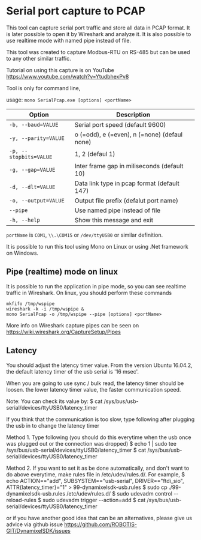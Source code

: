 Serial port capture to PCAP
===========

This tool can capture serial port traffic and store all data in PCAP format. It is later possible to open it by Wireshark and analyze it. It is also possible to use realtime mode with named pipe instead of file.

This tool was created to capture Modbus-RTU on RS-485 but can be used to any other similar traffic.

Tutorial on using this capture is on YouTube https://www.youtube.com/watch?v=YtudbhexPv8

Tool is only for command line,

usage: `mono SerialPcap.exe [options] <portName>`

Option | Description
------ | -----------
`-b, --baud=VALUE` | Serial port speed (default 9600)
`-y, --parity=VALUE` | o (=odd), e (=even), n (=none) (defaul none)
`-p, --stopbits=VALUE` | 1, 2 (defaul 1)
`-g, --gap=VALUE` | Inter frame gap in miliseconds (default 10)
`-d, --dlt=VALUE` | Data link type in pcap format (default 147)
`-o, --output=VALUE` | Output file prefix (defalut port name)
`--pipe` | Use named pipe instead of file
`-h, --help` | Show this message and exit

`portName` is `COM1`, `\\.\COM15` or `/dev/ttyUSB0` or similar definition.


It is possible to run this tool using Mono on Linux or using .Net framework on Windows.


Pipe (realtime) mode on linux
-----------
It is possible to run the application in pipe mode, so you can see realtime traffic in Wireshark. On linux, you should perform these commands

    mkfifo /tmp/wspipe
    wireshark -k -i /tmp/wspipe &
    mono SerialPcap -o /tmp/wspipe --pipe [options] <portName>

More info on Wireshark capture pipes can be seen on https://wiki.wireshark.org/CaptureSetup/Pipes


Latency
--------

You should adjust the latency timer value. From the version Ubuntu 16.04.2, the default latency timer of the usb serial is '16 msec'.

When you are going to use sync / bulk read, the latency timer should be loosen.
the lower latency timer value, the faster communication speed.
 
Note:
You can check its value by:
 $ cat /sys/bus/usb-serial/devices/ttyUSB0/latency_timer

If you think that the communication is too slow, type following after plugging the usb in to change the latency timer

Method 1. Type following (you should do this everytime when the usb once was plugged out or the connection was dropped)
$ echo 1 | sudo tee /sys/bus/usb-serial/devices/ttyUSB0/latency_timer
$ cat /sys/bus/usb-serial/devices/ttyUSB0/latency_timer

Method 2. If you want to set it as be done automatically, and don't want to do above everytime, make rules file in /etc/udev/rules.d/. For example,
$ echo ACTION==\"add\", SUBSYSTEM==\"usb-serial\", DRIVER==\"ftdi_sio\", ATTR{latency_timer}=\"1\" > 99-dynamixelsdk-usb.rules
$ sudo cp ./99-dynamixelsdk-usb.rules /etc/udev/rules.d/
$ sudo udevadm control --reload-rules
$ sudo udevadm trigger --action=add
$ cat /sys/bus/usb-serial/devices/ttyUSB0/latency_timer

or if you have another good idea that can be an alternatives,
please give us advice via github issue https://github.com/ROBOTIS-GIT/DynamixelSDK/issues

